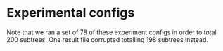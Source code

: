 # Experimental configs
Note that we ran a set of 78 of these experiment configs in order to total 200 subtrees. One result file corrupted totalling 198 subtrees instead.
